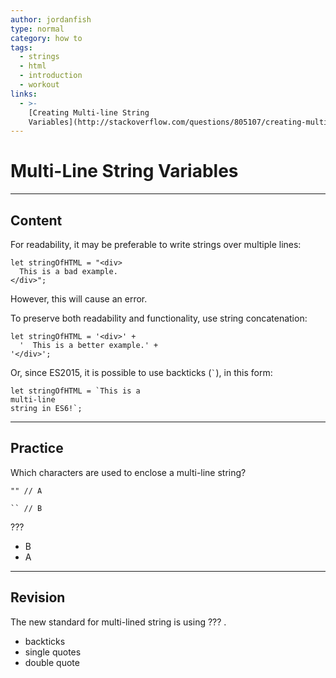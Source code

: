 ```yaml
---
author: jordanfish
type: normal
category: how to
tags:
  - strings
  - html
  - introduction
  - workout
links:
  - >-
    [Creating Multi-line String
    Variables](http://stackoverflow.com/questions/805107/creating-multiline-strings-in-javascript/6247331#6247331){discussion}
---
```


# Multi-Line String Variables


---

## Content

For readability, it may be preferable to write strings over multiple lines:

```plain-text
let stringOfHTML = "<div>
  This is a bad example.
</div>";
```

However, this will cause an error. 

To preserve both readability and functionality, use string concatenation:

```plain-text
let stringOfHTML = '<div>' +
  '  This is a better example.' +
'</div>';
```

Or, since ES2015, it is possible to use backticks (`` ` ``), in this form:

```plain-text
let stringOfHTML = `This is a 
multi-line
string in ES6!`;
```


---

## Practice

Which characters are used to enclose a multi-line string?

```plain-text
"" // A
```

```plain-text
`` // B
```

???

- B
- A


---

## Revision

The new standard for multi-lined string is using ??? .

- backticks
- single quotes
- double quote
